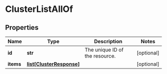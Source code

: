 # ClusterListAllOf

## Properties
| Name | Type | Description | Notes |
| ------------ | ------------- | ------------- | ------------- |
| **id** | **str** | The unique ID of the resource. | [optional]  |
| **items** | [**list[ClusterResponse]**](ClusterResponse.md) |  | [optional]  |


